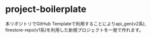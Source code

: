 # project-boilerplate
本リポジトリでGitHub Templateで利用することによりapi_gen(v2系), firestore-repo(v1系)を利用した新規プロジェクトを一発で作れます。